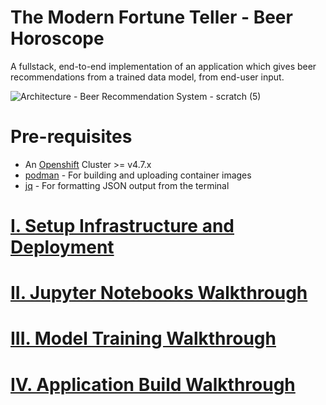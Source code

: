 # The Modern Fortune Teller - Beer Horoscope

A fullstack, end-to-end implementation of an application which gives beer recommendations from a trained data model, from end-user input. 

![Architecture - Beer Recommendation System - scratch (5)](https://user-images.githubusercontent.com/61749/120901590-91e67a80-c601-11eb-88ea-a5ec7678912e.png)

# Pre-requisites

- An [Openshift](https://www.openshift.com/) Cluster >= v4.7.x
- [podman](https://podman.io/) - For building and uploading container images
- [jq](https://stedolan.github.io/jq/) - For formatting JSON output from the terminal

# [I. Setup Infrastructure and Deployment](docs/INFRASTRUCTURE.md)

# [II. Jupyter Notebooks Walkthrough](docs/JUPYTER.md)

# [III. Model Training Walkthrough](docs/MODEL_TRAINING.md)

# [IV. Application Build Walkthrough](docs/APPLICATION.md)
